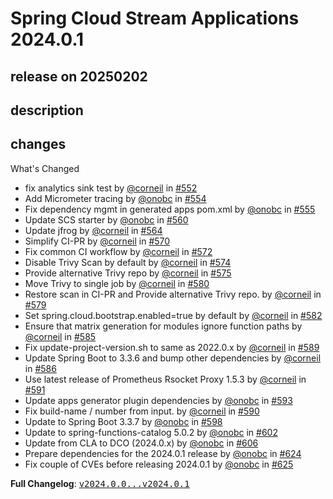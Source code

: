 # Spring Cloud Stream Applications 2024.0.1

## release on 20250202

## description

## changes

What's Changed

* fix analytics sink test by <a class="user-mention notranslate" data-hovercard-type="user" data-hovercard-url="/users/corneil/hovercard" data-octo-click="hovercard-link-click" data-octo-dimensions="link_type:self" href="https://github.com/corneil">@corneil</a> in <a class="issue-link js-issue-link" data-error-text="Failed to load title" data-id="2386365778" data-permission-text="Title is private" data-url="https://github.com/spring-cloud/stream-applications/issues/552" data-hovercard-type="pull_request" data-hovercard-url="/spring-cloud/stream-applications/pull/552/hovercard" href="https://github.com/spring-cloud/stream-applications/pull/552">#552</a>
* Add Micrometer tracing by <a class="user-mention notranslate" data-hovercard-type="user" data-hovercard-url="/users/onobc/hovercard" data-octo-click="hovercard-link-click" data-octo-dimensions="link_type:self" href="https://github.com/onobc">@onobc</a> in <a class="issue-link js-issue-link" data-error-text="Failed to load title" data-id="2503971956" data-permission-text="Title is private" data-url="https://github.com/spring-cloud/stream-applications/issues/554" data-hovercard-type="pull_request" data-hovercard-url="/spring-cloud/stream-applications/pull/554/hovercard" href="https://github.com/spring-cloud/stream-applications/pull/554">#554</a>
* Fix dependency mgmt in generated apps pom.xml by <a class="user-mention notranslate" data-hovercard-type="user" data-hovercard-url="/users/onobc/hovercard" data-octo-click="hovercard-link-click" data-octo-dimensions="link_type:self" href="https://github.com/onobc">@onobc</a> in <a class="issue-link js-issue-link" data-error-text="Failed to load title" data-id="2506099554" data-permission-text="Title is private" data-url="https://github.com/spring-cloud/stream-applications/issues/555" data-hovercard-type="pull_request" data-hovercard-url="/spring-cloud/stream-applications/pull/555/hovercard" href="https://github.com/spring-cloud/stream-applications/pull/555">#555</a>
* Update SCS starter by <a class="user-mention notranslate" data-hovercard-type="user" data-hovercard-url="/users/onobc/hovercard" data-octo-click="hovercard-link-click" data-octo-dimensions="link_type:self" href="https://github.com/onobc">@onobc</a> in <a class="issue-link js-issue-link" data-error-text="Failed to load title" data-id="2629287948" data-permission-text="Title is private" data-url="https://github.com/spring-cloud/stream-applications/issues/560" data-hovercard-type="pull_request" data-hovercard-url="/spring-cloud/stream-applications/pull/560/hovercard" href="https://github.com/spring-cloud/stream-applications/pull/560">#560</a>
* Update jfrog by <a class="user-mention notranslate" data-hovercard-type="user" data-hovercard-url="/users/corneil/hovercard" data-octo-click="hovercard-link-click" data-octo-dimensions="link_type:self" href="https://github.com/corneil">@corneil</a> in <a class="issue-link js-issue-link" data-error-text="Failed to load title" data-id="2644084519" data-permission-text="Title is private" data-url="https://github.com/spring-cloud/stream-applications/issues/564" data-hovercard-type="pull_request" data-hovercard-url="/spring-cloud/stream-applications/pull/564/hovercard" href="https://github.com/spring-cloud/stream-applications/pull/564">#564</a>
* Simplify CI-PR by <a class="user-mention notranslate" data-hovercard-type="user" data-hovercard-url="/users/corneil/hovercard" data-octo-click="hovercard-link-click" data-octo-dimensions="link_type:self" href="https://github.com/corneil">@corneil</a> in <a class="issue-link js-issue-link" data-error-text="Failed to load title" data-id="2658254078" data-permission-text="Title is private" data-url="https://github.com/spring-cloud/stream-applications/issues/570" data-hovercard-type="pull_request" data-hovercard-url="/spring-cloud/stream-applications/pull/570/hovercard" href="https://github.com/spring-cloud/stream-applications/pull/570">#570</a>
* Fix common CI workflow by <a class="user-mention notranslate" data-hovercard-type="user" data-hovercard-url="/users/corneil/hovercard" data-octo-click="hovercard-link-click" data-octo-dimensions="link_type:self" href="https://github.com/corneil">@corneil</a> in <a class="issue-link js-issue-link" data-error-text="Failed to load title" data-id="2658452896" data-permission-text="Title is private" data-url="https://github.com/spring-cloud/stream-applications/issues/572" data-hovercard-type="pull_request" data-hovercard-url="/spring-cloud/stream-applications/pull/572/hovercard" href="https://github.com/spring-cloud/stream-applications/pull/572">#572</a>
* Disable Trivy Scan by default by <a class="user-mention notranslate" data-hovercard-type="user" data-hovercard-url="/users/corneil/hovercard" data-octo-click="hovercard-link-click" data-octo-dimensions="link_type:self" href="https://github.com/corneil">@corneil</a> in <a class="issue-link js-issue-link" data-error-text="Failed to load title" data-id="2658809650" data-permission-text="Title is private" data-url="https://github.com/spring-cloud/stream-applications/issues/574" data-hovercard-type="pull_request" data-hovercard-url="/spring-cloud/stream-applications/pull/574/hovercard" href="https://github.com/spring-cloud/stream-applications/pull/574">#574</a>
* Provide alternative Trivy repo by <a class="user-mention notranslate" data-hovercard-type="user" data-hovercard-url="/users/corneil/hovercard" data-octo-click="hovercard-link-click" data-octo-dimensions="link_type:self" href="https://github.com/corneil">@corneil</a> in <a class="issue-link js-issue-link" data-error-text="Failed to load title" data-id="2668291684" data-permission-text="Title is private" data-url="https://github.com/spring-cloud/stream-applications/issues/575" data-hovercard-type="pull_request" data-hovercard-url="/spring-cloud/stream-applications/pull/575/hovercard" href="https://github.com/spring-cloud/stream-applications/pull/575">#575</a>
* Move Trivy to single job by <a class="user-mention notranslate" data-hovercard-type="user" data-hovercard-url="/users/corneil/hovercard" data-octo-click="hovercard-link-click" data-octo-dimensions="link_type:self" href="https://github.com/corneil">@corneil</a> in <a class="issue-link js-issue-link" data-error-text="Failed to load title" data-id="2672083491" data-permission-text="Title is private" data-url="https://github.com/spring-cloud/stream-applications/issues/580" data-hovercard-type="pull_request" data-hovercard-url="/spring-cloud/stream-applications/pull/580/hovercard" href="https://github.com/spring-cloud/stream-applications/pull/580">#580</a>
* Restore scan in CI-PR and Provide alternative Trivy repo. by <a class="user-mention notranslate" data-hovercard-type="user" data-hovercard-url="/users/corneil/hovercard" data-octo-click="hovercard-link-click" data-octo-dimensions="link_type:self" href="https://github.com/corneil">@corneil</a> in <a class="issue-link js-issue-link" data-error-text="Failed to load title" data-id="2668995421" data-permission-text="Title is private" data-url="https://github.com/spring-cloud/stream-applications/issues/579" data-hovercard-type="pull_request" data-hovercard-url="/spring-cloud/stream-applications/pull/579/hovercard" href="https://github.com/spring-cloud/stream-applications/pull/579">#579</a>
* Set spring.cloud.bootstrap.enabled=true by default by <a class="user-mention notranslate" data-hovercard-type="user" data-hovercard-url="/users/corneil/hovercard" data-octo-click="hovercard-link-click" data-octo-dimensions="link_type:self" href="https://github.com/corneil">@corneil</a> in <a class="issue-link js-issue-link" data-error-text="Failed to load title" data-id="2675879675" data-permission-text="Title is private" data-url="https://github.com/spring-cloud/stream-applications/issues/582" data-hovercard-type="pull_request" data-hovercard-url="/spring-cloud/stream-applications/pull/582/hovercard" href="https://github.com/spring-cloud/stream-applications/pull/582">#582</a>
* Ensure that matrix generation for modules ignore function paths by <a class="user-mention notranslate" data-hovercard-type="user" data-hovercard-url="/users/corneil/hovercard" data-octo-click="hovercard-link-click" data-octo-dimensions="link_type:self" href="https://github.com/corneil">@corneil</a> in <a class="issue-link js-issue-link" data-error-text="Failed to load title" data-id="2690139127" data-permission-text="Title is private" data-url="https://github.com/spring-cloud/stream-applications/issues/585" data-hovercard-type="pull_request" data-hovercard-url="/spring-cloud/stream-applications/pull/585/hovercard" href="https://github.com/spring-cloud/stream-applications/pull/585">#585</a>
* Fix update-project-version.sh to same as 2022.0.x by <a class="user-mention notranslate" data-hovercard-type="user" data-hovercard-url="/users/corneil/hovercard" data-octo-click="hovercard-link-click" data-octo-dimensions="link_type:self" href="https://github.com/corneil">@corneil</a> in <a class="issue-link js-issue-link" data-error-text="Failed to load title" data-id="2702227905" data-permission-text="Title is private" data-url="https://github.com/spring-cloud/stream-applications/issues/589" data-hovercard-type="pull_request" data-hovercard-url="/spring-cloud/stream-applications/pull/589/hovercard" href="https://github.com/spring-cloud/stream-applications/pull/589">#589</a>
* Update Spring Boot to 3.3.6 and bump other dependencies by <a class="user-mention notranslate" data-hovercard-type="user" data-hovercard-url="/users/corneil/hovercard" data-octo-click="hovercard-link-click" data-octo-dimensions="link_type:self" href="https://github.com/corneil">@corneil</a> in <a class="issue-link js-issue-link" data-error-text="Failed to load title" data-id="2690298421" data-permission-text="Title is private" data-url="https://github.com/spring-cloud/stream-applications/issues/586" data-hovercard-type="pull_request" data-hovercard-url="/spring-cloud/stream-applications/pull/586/hovercard" href="https://github.com/spring-cloud/stream-applications/pull/586">#586</a>
* Use latest release of Prometheus Rsocket Proxy 1.5.3 by <a class="user-mention notranslate" data-hovercard-type="user" data-hovercard-url="/users/corneil/hovercard" data-octo-click="hovercard-link-click" data-octo-dimensions="link_type:self" href="https://github.com/corneil">@corneil</a> in <a class="issue-link js-issue-link" data-error-text="Failed to load title" data-id="2717252250" data-permission-text="Title is private" data-url="https://github.com/spring-cloud/stream-applications/issues/591" data-hovercard-type="pull_request" data-hovercard-url="/spring-cloud/stream-applications/pull/591/hovercard" href="https://github.com/spring-cloud/stream-applications/pull/591">#591</a>
* Update apps generator plugin dependencies by <a class="user-mention notranslate" data-hovercard-type="user" data-hovercard-url="/users/onobc/hovercard" data-octo-click="hovercard-link-click" data-octo-dimensions="link_type:self" href="https://github.com/onobc">@onobc</a> in <a class="issue-link js-issue-link" data-error-text="Failed to load title" data-id="2728962054" data-permission-text="Title is private" data-url="https://github.com/spring-cloud/stream-applications/issues/593" data-hovercard-type="pull_request" data-hovercard-url="/spring-cloud/stream-applications/pull/593/hovercard" href="https://github.com/spring-cloud/stream-applications/pull/593">#593</a>
* Fix build-name / number from input. by <a class="user-mention notranslate" data-hovercard-type="user" data-hovercard-url="/users/corneil/hovercard" data-octo-click="hovercard-link-click" data-octo-dimensions="link_type:self" href="https://github.com/corneil">@corneil</a> in <a class="issue-link js-issue-link" data-error-text="Failed to load title" data-id="2712452923" data-permission-text="Title is private" data-url="https://github.com/spring-cloud/stream-applications/issues/590" data-hovercard-type="pull_request" data-hovercard-url="/spring-cloud/stream-applications/pull/590/hovercard" href="https://github.com/spring-cloud/stream-applications/pull/590">#590</a>
* Update to Spring Boot 3.3.7 by <a class="user-mention notranslate" data-hovercard-type="user" data-hovercard-url="/users/onobc/hovercard" data-octo-click="hovercard-link-click" data-octo-dimensions="link_type:self" href="https://github.com/onobc">@onobc</a> in <a class="issue-link js-issue-link" data-error-text="Failed to load title" data-id="2751293681" data-permission-text="Title is private" data-url="https://github.com/spring-cloud/stream-applications/issues/598" data-hovercard-type="pull_request" data-hovercard-url="/spring-cloud/stream-applications/pull/598/hovercard" href="https://github.com/spring-cloud/stream-applications/pull/598">#598</a>
* Update to spring-functions-catalog 5.0.2 by <a class="user-mention notranslate" data-hovercard-type="user" data-hovercard-url="/users/onobc/hovercard" data-octo-click="hovercard-link-click" data-octo-dimensions="link_type:self" href="https://github.com/onobc">@onobc</a> in <a class="issue-link js-issue-link" data-error-text="Failed to load title" data-id="2754802521" data-permission-text="Title is private" data-url="https://github.com/spring-cloud/stream-applications/issues/602" data-hovercard-type="pull_request" data-hovercard-url="/spring-cloud/stream-applications/pull/602/hovercard" href="https://github.com/spring-cloud/stream-applications/pull/602">#602</a>
* Update from CLA to DCO (2024.0.x) by <a class="user-mention notranslate" data-hovercard-type="user" data-hovercard-url="/users/onobc/hovercard" data-octo-click="hovercard-link-click" data-octo-dimensions="link_type:self" href="https://github.com/onobc">@onobc</a> in <a class="issue-link js-issue-link" data-error-text="Failed to load title" data-id="2785487585" data-permission-text="Title is private" data-url="https://github.com/spring-cloud/stream-applications/issues/606" data-hovercard-type="pull_request" data-hovercard-url="/spring-cloud/stream-applications/pull/606/hovercard" href="https://github.com/spring-cloud/stream-applications/pull/606">#606</a>
* Prepare dependencies for the 2024.0.1 release by <a class="user-mention notranslate" data-hovercard-type="user" data-hovercard-url="/users/onobc/hovercard" data-octo-click="hovercard-link-click" data-octo-dimensions="link_type:self" href="https://github.com/onobc">@onobc</a> in <a class="issue-link js-issue-link" data-error-text="Failed to load title" data-id="2822239931" data-permission-text="Title is private" data-url="https://github.com/spring-cloud/stream-applications/issues/624" data-hovercard-type="pull_request" data-hovercard-url="/spring-cloud/stream-applications/pull/624/hovercard" href="https://github.com/spring-cloud/stream-applications/pull/624">#624</a>
* Fix couple of CVEs before releasing 2024.0.1 by <a class="user-mention notranslate" data-hovercard-type="user" data-hovercard-url="/users/onobc/hovercard" data-octo-click="hovercard-link-click" data-octo-dimensions="link_type:self" href="https://github.com/onobc">@onobc</a> in <a class="issue-link js-issue-link" data-error-text="Failed to load title" data-id="2825485501" data-permission-text="Title is private" data-url="https://github.com/spring-cloud/stream-applications/issues/625" data-hovercard-type="pull_request" data-hovercard-url="/spring-cloud/stream-applications/pull/625/hovercard" href="https://github.com/spring-cloud/stream-applications/pull/625">#625</a>

<strong>Full Changelog</strong>: <a class="commit-link" href="https://github.com/spring-cloud/stream-applications/compare/v2024.0.0...v2024.0.1"><tt>v2024.0.0...v2024.0.1</tt></a>

